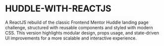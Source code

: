 # HUDDLE-WITH-REACTJS
A ReactJS rebuild of the classic Frontend Mentor Huddle landing page challenge, structured with reusable components and styled with modern CSS. This version highlights modular design, props usage, and state-driven UI improvements for a more scalable and interactive experience.
